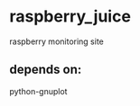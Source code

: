 raspberry_juice
===============

raspberry monitoring site

depends on:
-----------

python-gnuplot
